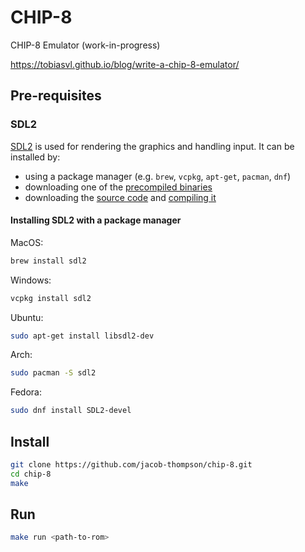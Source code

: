 # CHIP-8

CHIP-8 Emulator (work-in-progress)

https://tobiasvl.github.io/blog/write-a-chip-8-emulator/

## Pre-requisites

### SDL2

[SDL2](https://www.libsdl.org/) is used for rendering the graphics and handling input. It can be installed by:
- using a package manager (e.g. `brew`, `vcpkg`, `apt-get`, `pacman`, `dnf`)
- downloading one of the [precompiled binaries](https://github.com/libsdl-org/SDL/releases/latest)
- downloading the [source code](https://github.com/libsdl-org/SDL) and [compiling it](https://wiki.libsdl.org/Installation)

#### Installing SDL2 with a package manager

MacOS:
```bash
brew install sdl2
```

Windows:
```bash
vcpkg install sdl2
```

Ubuntu:
```bash
sudo apt-get install libsdl2-dev
```

Arch:
```bash
sudo pacman -S sdl2
```

Fedora:
```bash
sudo dnf install SDL2-devel
```

## Install

```bash
git clone https://github.com/jacob-thompson/chip-8.git
cd chip-8
make
```

## Run

```bash
make run <path-to-rom>
```
